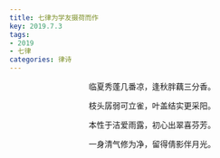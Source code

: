 ```yaml
---
title: 七律为学友摄荷而作
key: 2019.7.3
tags: 
- 2019
- 七律
categories: 律诗
---
```


<p align="center">临夏秀蓬几番凉，逢秋胖藕三分香。
</p>
<p align="center">枝头孱弱可立雀，叶盖结实更采阳。
</p>
<p align="center">本性于洁爱雨露，初心出翠喜芬芳。
</p>
<p align="center">一身清气修为净，留得倩影伴月光。
</p>
